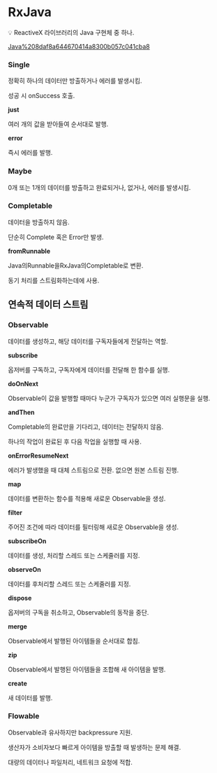 # RxJava

<aside>
💡 ReactiveX 라이브러리의 Java 구현체 중 하나.

</aside>

[Java%208daf8a644670414a8300b057c041cba8](Java%208daf8a644670414a8300b057c041cba8)

### Single

정확히 하나의 데이터만 방출하거나 에러를 발생시킴.

성공 시 onSuccess 호출.

**just**

여러 개의 값을 받아들여 순서대로 발행.

**error**

즉시 에러를 발행.

### Maybe

0개 또는 1개의 데이터를 방출하고 완료되거나, 없거나, 에러를 발생시킴.

### **Completable**

데이터을 방출하지 않음.

단순히 Complete 혹은 Error만 발생.

**fromRunnable**

Java의Runnable을RxJava의Completable로 변환.

동기 처리를 스트림화하는데에 사용.

## 연속적 데이터 스트림

### **Observable**

데이터를 생성하고, 해당 데이터를 구독자들에게 전달하는 역할.

**subscribe**

옵저버를 구독하고, 구독자에게 데이터를 전달해 한 함수를 실행.

**doOnNext**

Observable이 값을 발행할 때마다 누군가 구독자가 있으면 여러 실행문을 실행.

**andThen**

Completable의 완료만을 기다리고, 데이터는 전달하지 않음.

하나의 작업이 완료된 후 다음 작업을 실행할 때 사용.

**onErrorResumeNext**

에러가 발생했을 때 대체 스트림으로 전환. 없으면 원본 스트림 진행.

**map**

데이터를 변환하는 함수를 적용해 새로운 Observable을 생성.

**filter**

주어진 조건에 따라 데이터를 필터링해 새로운 Observable을 생성.

**subscribeOn**

데이터를 생성, 처리할 스레드 또는 스케줄러를 지정.

**observeOn**

데이터를 후처리할 스레드 또는 스케줄러를 지정.

**dispose**

옵저버의 구독을 취소하고, Observable의 동작을 중단.

**merge**

Observable에서 발행된 아이템들을 순서대로 합침.

**zip**

Observable에서 발행된 아이템들을 조합해 새 아이템을 발행.

**create**

새 데이터를 발행.

### **Flowable**

Observable과 유사하지만 backpressure 지원.

생산자가 소비자보다 빠르게 아이템을 방출할 때 발생하는 문제 해결.

대량의 데이터나 파일처리, 네트워크 요청에 적합.